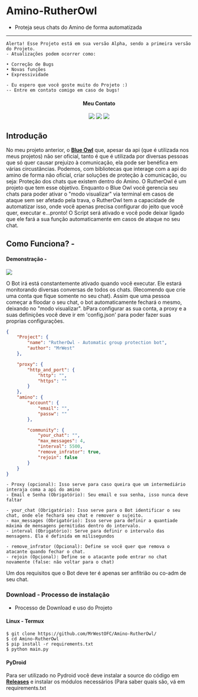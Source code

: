 # Amino-RutherOwl
- Proteja seus chats do Amino de forma automatizada
<hr>

```
Alerta! Esse Projeto está em sua versão Alpha, sendo a primeira versão do Projeto.
- Atualizações podem ocorrer como:

• Correção de Bugs
• Novas funções 
• Expressividade

- Eu espero que você goste muito do Projeto :)
-- Entre em contato comigo em caso de bugs!
```
<div align="center">

#### Meu Contato
<a href="https://t.me/MrWestv"><img src="https://img.shields.io/badge/Telegram-2CA5E0?style=for-the-badge&logo=telegram&logoColor=white"/></a>
<a href="https://twitter.com/mrsir_west"><img src="https://img.shields.io/badge/Twitter-1DA1F2?style=for-the-badge&logo=twitter&logoColor=white"/></a>
<a href="https://www.instagram.com/mrwest.arch/"><img src="https://img.shields.io/badge/Instagram-E4405F?style=for-the-badge&logo=instagram&logoColor=white"/></a>
</div>

## Introdução
No meu projeto anterior, o <a href="https://github.com/MrWestOFC/Amino-Blue-Owl"><strong>Blue Owl</strong></a> que, apesar da api (que é utilizada nos meus projetos) não ser oficial, tanto é que é utilizada por diversas pessoas que só quer causar prejuizo à comunicação, ela pode ser benéfica em várias circustâncias. Podemos, com bibliotecas que interage com a api do amino de forma não oficial, criar soluções de proteção à comunicação, ou seja: Proteção dos chats que existem dentro do Amino. O RutherOwl é um projeto que tem esse objetivo. Enquanto o Blue Owl você gerencia seu chats para poder ativar o "modo visualizar" via terminal em casos de ataque sem ser afetado pela trava, o RutherOwl tem a capacidade de automatizar isso, onde você apenas precisa configurar do jeito que você quer, executar e...pronto! O Script será ativado e você pode deixar ligado que ele fará a sua função automaticamente em casos de ataque no seu chat.

## Como Funciona? - 
#### Demonstração - 
<a href="https://youtube.com/shorts/RwjBeelVF8Y?feature=share"><img src="https://img.shields.io/badge/YouTube-FF0000?style=for-the-badge&logo=youtube&logoColor=white"/></a>

O Bot irá está constantemente ativado quando você executar. Ele estará monitorando diversas conversas de todos os chats. (Recomendo que crie uma conta que fique somente no seu chat). Assim que uma pessoa começar a floodar o seu chat, o bot automaticamente fechará o mesmo, deixando no "modo visualizar". bPara configurar as sua conta, a proxy e a suas definições você deve ir em 'config.json' para poder fazer suas proprias configurações.

```json
{
    "Project": {
        "name": "RutherOwl - Automatic group protection bot",
        "author": "MrWest"
    },

    "proxy": {
        "http_and_port": {
            "http": "",
            "https": ""
        }
    },
    "amino": {
        "account": {
            "email": "",
            "passw": ""
        },

        "community": {
            "your_chat": "",
            "max_messages": 4,
            "interval": 5500,
            "remove_infrator": true,
            "rejoin": false
        }
    }
}
```

```
- Proxy (opcional): Isso serve para caso queira que um intermediário interaja coma a api do amino
- Email e Senha (Obrigatório): Seu email e sua senha, isso nunca deve faltar

- your_chat (Obrigatório): Isso serve para o Bot identificar o seu chat, onde ele fechará seu chat e remover o sujeito.
- max_messages (Obrigatório): Isso serve para definir a quantiade máxima de mensagens permitidas dentro do intervalo.
- interval (Obrigatório): Serve para definir o intervalo das mensagens. Ela é definida em milisegundos

- remove_infrator (Opcional): Define se você quer que remova o atacante quando fechar o chat.
- rejoin (Opcional): Define se o atacante pode entrar no chat novamente (false: não voltar para o chat)
```

Um dos requisitos que o Bot deve ter é apenas ser anfitrião ou co-adm de seu chat.

### Download - Processo de instalação
- Processo de Download e uso do Projeto

#### Linux - Termux
```
$ git clone https://github.com/MrWestOFC/Amino-RutherOwl/
$ cd Amino-RutherOwl
$ pip install -r requirements.txt
$ python main.py
```

#### PyDroid
Para ser utilizado no Pydroid você deve instalar a source do código em <a href="https://github.com/MrWestOFC/Amino-RutherOwl/releases/tag/RutherOwl"><strong>Releases</strong></a> e instalar os módulos necessários (Para saber quais são, vá em requirements.txt
